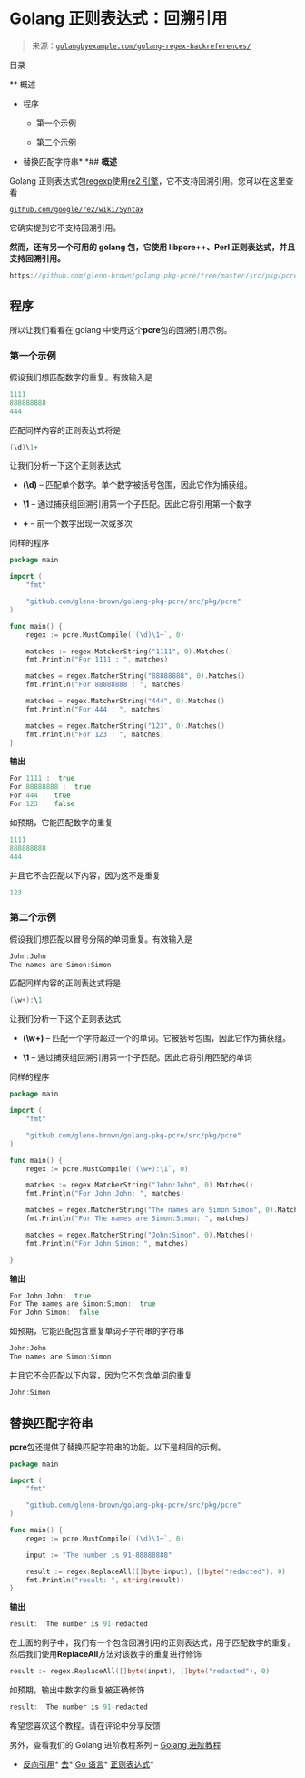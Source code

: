 <!--yml

分类：未分类

日期：2024-10-13 06:37:33

-->

# Golang 正则表达式：回溯引用

> 来源：[`golangbyexample.com/golang-regex-backreferences/`](https://golangbyexample.com/golang-regex-backreferences/)

目录

**   概述

+   程序

    +   第一个示例

    +   第二个示例

+   替换匹配字符串*  *## **概述**

Golang 正则表达式包[regexp](https://golang.org/pkg/regexp/)使用[re2 引擎](https://swtch.com/~rsc/regexp/regexp3.html)，它不支持回溯引用。您可以在这里查看

[`github.com/google/re2/wiki/Syntax`](https://github.com/google/re2/wiki/Syntax)

它确实提到它不支持回溯引用。

**然而，还有另一个可用的 golang 包，它使用 libpcre++、Perl 正则表达式，并且支持回溯引用。**

```go
https://github.com/glenn-brown/golang-pkg-pcre/tree/master/src/pkg/pcre
```

## **程序**

所以让我们看看在 golang 中使用这个**pcre**包的回溯引用示例。

### **第一个示例**

假设我们想匹配数字的重复。有效输入是

```go
1111
888888888
444
```

匹配同样内容的正则表达式将是

```go
(\d)\1+
```

让我们分析一下这个正则表达式

+   **(\d)** – 匹配单个数字。单个数字被括号包围，因此它作为捕获组。

+   **\1** – 通过捕获组回溯引用第一个子匹配。因此它将引用第一个数字

+   **+** – 前一个数字出现一次或多次

同样的程序

```go
package main

import (
	"fmt"

	"github.com/glenn-brown/golang-pkg-pcre/src/pkg/pcre"
)

func main() {
	regex := pcre.MustCompile(`(\d)\1+`, 0)

	matches := regex.MatcherString("1111", 0).Matches()
	fmt.Println("For 1111 : ", matches)

	matches = regex.MatcherString("88888888", 0).Matches()
	fmt.Println("For 88888888 : ", matches)

	matches = regex.MatcherString("444", 0).Matches()
	fmt.Println("For 444 : ", matches)

	matches = regex.MatcherString("123", 0).Matches()
	fmt.Println("For 123 : ", matches)
}
```

**输出**

```go
For 1111 :  true
For 88888888 :  true
For 444 :  true
For 123 :  false
```

如预期，它能匹配数字的重复

```go
1111
888888888
444
```

并且它不会匹配以下内容，因为这不是重复

```go
123
```

### **第二个示例**

假设我们想匹配以冒号分隔的单词重复。有效输入是

```go
John:John
The names are Simon:Simon
```

匹配同样内容的正则表达式将是

```go
(\w+):\1
```

让我们分析一下这个正则表达式

+   **(\w+)** – 匹配一个字符超过一个的单词。它被括号包围，因此它作为捕获组。

+   **\1** – 通过捕获组回溯引用第一个子匹配。因此它将引用匹配的单词

同样的程序

```go
package main

import (
	"fmt"

	"github.com/glenn-brown/golang-pkg-pcre/src/pkg/pcre"
)

func main() {
	regex := pcre.MustCompile(`(\w+):\1`, 0)

	matches := regex.MatcherString("John:John", 0).Matches()
	fmt.Println("For John:John: ", matches)

	matches = regex.MatcherString("The names are Simon:Simon", 0).Matches()
	fmt.Println("For The names are Simon:Simon: ", matches)

	matches = regex.MatcherString("John:Simon", 0).Matches()
	fmt.Println("For John:Simon: ", matches)

}
```

**输出**

```go
For John:John:  true
For The names are Simon:Simon:  true
For John:Simon:  false
```

如预期，它能匹配包含重复单词子字符串的字符串

```go
John:John
The names are Simon:Simon
```

并且它不会匹配以下内容，因为它不包含单词的重复

```go
John:Simon
```

## **替换匹配字符串**

**pcre**包还提供了替换匹配字符串的功能。以下是相同的示例。

```go
package main

import (
	"fmt"

	"github.com/glenn-brown/golang-pkg-pcre/src/pkg/pcre"
)

func main() {
	regex := pcre.MustCompile(`(\d)\1+`, 0)

	input := "The number is 91-88888888"

	result := regex.ReplaceAll([]byte(input), []byte("redacted"), 0)
	fmt.Println("result: ", string(result))
}
```

**输出**

```go
result:  The number is 91-redacted
```

在上面的例子中，我们有一个包含回溯引用的正则表达式，用于匹配数字的重复。然后我们使用**ReplaceAll**方法对该数字的重复进行修饰

```go
result := regex.ReplaceAll([]byte(input), []byte("redacted"), 0)
```

如预期，输出中数字的重复被正确修饰

```go
result:  The number is 91-redacted
```

希望您喜欢这个教程。请在评论中分享反馈

另外，查看我们的 Golang 进阶教程系列 – [Golang 进阶教程](https://golangbyexample.com/golang-comprehensive-tutorial/)

+   [反向引用](https://golangbyexample.com/tag/backreference/)*   [去](https://golangbyexample.com/tag/go/)*   [Go 语言](https://golangbyexample.com/tag/golang/)*   [正则表达式](https://golangbyexample.com/tag/regex/)*
